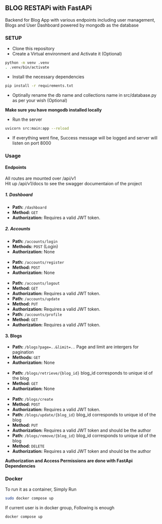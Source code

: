 ## BLOG RESTAPi with FastAPi

Backend for Blog App with various endpoints including user management, Blogs and User Dashboard powered by mongodb as the database

### SETUP

- Clone this repository  
- Create a Virtual environment and Activate it  (Optional)
```bash
python -m venv .venv  
. .venv/bin/activate  
```
- Install the necessary dependencies 
```bash
pip install -r requirements.txt  
``` 
- Optinally rename the db name and collections name in src/database.py as per your wish (Optional)

**Make sure you have mongodb installed locally**  
  
- Run the server  
```bash
uvicorn src:main:app --reload
```
- If everything went fine, Success message will be logged and server will listen on port 8000  


### Usage

#### Endpoints

All routes are mounted over /api/v1  
Hit up /api/v1/docs to see the swagger documentaion of the project  

##### 1. Dashboard

- **Path:** `/dashboard`
- **Method:** `GET`
- **Authorization:** Requires a valid JWT token.

##### 2. Accounts

- **Path:** `/accounts/login`
- **Methods:** `POST` (Login)
- **Authorization:** None    
&nbsp;
- **Path:** `/accounts/register`
- **Method:** `POST`
- **Authorization:** None    
&nbsp;  
- **Path:** `/accounts/logout`
- **Method:** `GET`
- **Authorization:** Requires a valid JWT token.
&nbsp;
- **Path:** `/accounts/update`
- **Method:** `PUT`
- **Authorization:** Requires a valid JWT token.
&nbsp;
- **Path:** `/accounts/profile`
- **Method:** `GET`
- **Authorization:** Requires a valid JWT token.

#### 3. Blogs

- **Path:** `/blogs?page=..&limit=..`            Page and limit are intergers for pagination
- **Methods:** `GET` 
- **Authorization:** None    
   &nbsp;
- **Path:** `/blogs/retrieve/{blog_id}`           blog_id corresponds to unique id of the blog 
- **Method:** `GET`
- **Authorization:** None    
     &nbsp;
- **Path:** `/blogs/create`
- **Method:** `POST`
- **Authorization:** Requires a valid JWT token.
&nbsp;
- **Path:** `/blogs/update/{blog_id}`            blog_id corresponds to unique id of the blog    
- **Method:** `PUT`
- **Authorization:** Requires a valid JWT token and should be the author
&nbsp;
- **Path:** `/blogs/remove/{blog_id}`            blog_id corresponds to unique id of the blog    
- **Method:** `DELETE`
- **Authorization:** Requires a valid JWT token and should be the author

**Authorization and Access Permissions are done with FastApi Dependencies**

### Docker

To run it as a container, Simply Run   
```bash
sudo docker compose up
```
If current user is in docker group, Following is enough  
```bash
docker compose up
```

 